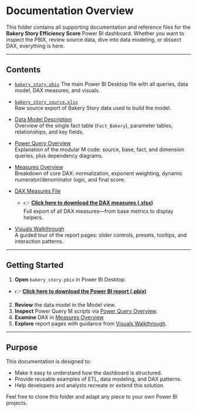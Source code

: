# Documentation Overview

This folder contains all supporting documentation and reference files for the **Bakery Story Efficiency Score** Power BI dashboard. Whether you want to inspect the PBIX, review source data, dive into data modeling, or dissect DAX, everything is here.

---

## Contents

- [`bakery_story.pbix`](./files/bakery_story.pbix)
  The main Power BI Desktop file with all queries, data model, DAX measures, and visuals.

- [`bakery_story_source.xlsx`](./files/bakery_story_source.xlsx)  
  Raw source export of Bakery Story data used to build the model.

- [Data Model Description](./data_model_description.md)  
  Overview of the single fact table (`Fact_Bakery`), parameter tables, relationships, and key fields.

- [Power Query Overview](./power_query.md)  
  Explanation of the modular M code: source, base, fact, and dimension queries, plus dependency diagrams.

- [Measures Overview](./measures_overview.md)  
  Breakdown of core DAX: normalization, exponent weighting, dynamic numerator/denominator logic, and final score.

- [DAX Measures File](./files/dax_measures.xlsx)  
  - 👉 **[Click here to download the DAX measures (.xlsx)](https://raw.githubusercontent.com/Nicholas-BI/bakery-efficiency-score/main/docs/files/dax_measures.xlsx)**  
    Full export of all DAX measures—from base metrics to display helpers.

- [Visuals Walkthrough](./visuals_description.md)  
  A guided tour of the report pages: slider controls, presets, tooltips, and interaction patterns.

---

## Getting Started

1. **Open** `bakery_story.pbix` in Power BI Desktop.  
  - 👉 **[Click here to download the Power BI report (.pbix)](https://raw.githubusercontent.com/Nicholas-BI/bakery-efficiency-score/main/docs/files/bakery_story.pbix)**  
2. **Review** the data model in the Model view.  
3. **Inspect** Power Query M scripts via [Power Query Overview](./power_query.md).  
4. **Examine** DAX in [Measures Overview](./measures_overview.md)
5. **Explore** report pages with guidance from [Visuals Walkthrough](./visuals_description.md).

---

## Purpose

This documentation is designed to:

- Make it easy to understand how the dashboard is structured.  
- Provide reusable examples of ETL, data modeling, and DAX patterns.  
- Help developers and analysts recreate or extend this solution.

Feel free to clone this folder and adapt any piece to your own Power BI projects.  
